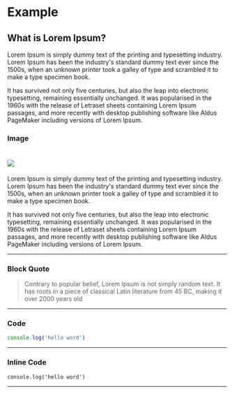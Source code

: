 # Example 

## What is Lorem Ipsum?
 Lorem Ipsum is simply dummy text of the printing and typesetting industry. Lorem Ipsum has been the industry's standard dummy text ever since the 1500s, when an unknown printer took a galley of type and scrambled it to make a type specimen book. 
 
 It has survived not only five centuries, but also the leap into electronic typesetting, remaining essentially unchanged. It was popularised in the 1960s with the release of Letraset sheets containing Lorem Ipsum passages, and more recently with desktop publishing software like Aldus PageMaker including versions of Lorem Ipsum.

 

### Image
# ![](https://picsum.photos/600/300)
Lorem Ipsum is simply dummy text of the printing and typesetting industry. Lorem Ipsum has been the industry's standard dummy text ever since the 1500s, when an unknown printer took a galley of type and scrambled it to make a type specimen book.
 
  It has survived not only five centuries, but also the leap into electronic typesetting, remaining essentially unchanged. It was popularised in the 1960s with the release of Letraset sheets containing Lorem Ipsum passages, and more recently with desktop publishing software like Aldus PageMaker including versions of Lorem Ipsum.
___ 
### Block Quote
 > Contrary to popular belief, Lorem Ipsum is not simply random text. It has roots in a piece of classical Latin literature from 45 BC, making it over 2000 years old

___

 ### Code

```jsx
console.log('hello word')
```
___
### Inline Code
`console.log('hello word')`
___